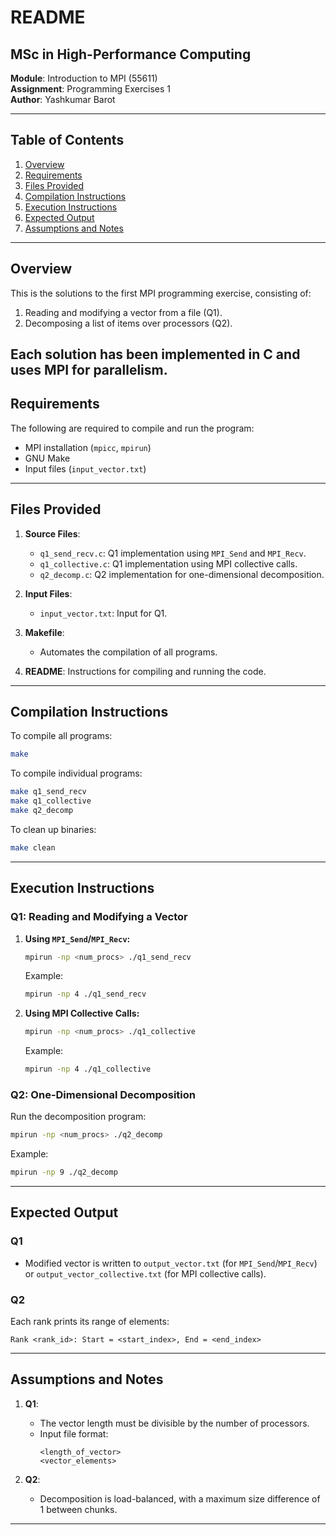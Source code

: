 # README

## MSc in High-Performance Computing
**Module**: Introduction to MPI (55611)  
**Assignment**: Programming Exercises 1  
**Author**: Yashkumar Barot

---

## Table of Contents
1. [Overview](#overview)
2. [Requirements](#requirements)
3. [Files Provided](#files-provided)
4. [Compilation Instructions](#compilation-instructions)
5. [Execution Instructions](#execution-instructions)
6. [Expected Output](#expected-output)
7. [Assumptions and Notes](#assumptions-and-notes)

---

## Overview
This is the solutions to the first MPI programming exercise, consisting of:
1. Reading and modifying a vector from a file (Q1).
2. Decomposing a list of items over processors (Q2).

Each solution has been implemented in C and uses MPI for parallelism.
---

## Requirements
The following are required to compile and run the program:
- MPI installation (`mpicc`, `mpirun`)
- GNU Make
- Input files (`input_vector.txt`)

---

## Files Provided
1. **Source Files**:
   - `q1_send_recv.c`: Q1 implementation using `MPI_Send` and `MPI_Recv`.
   - `q1_collective.c`: Q1 implementation using MPI collective calls.
   - `q2_decomp.c`: Q2 implementation for one-dimensional decomposition.
  
2. **Input Files**:
   - `input_vector.txt`: Input for Q1.

3. **Makefile**:
   - Automates the compilation of all programs.

4. **README**: Instructions for compiling and running the code.

---

## Compilation Instructions
To compile all programs:
```bash
make
```

To compile individual programs:
```bash
make q1_send_recv
make q1_collective
make q2_decomp
```

To clean up binaries:
```bash
make clean
```

---

## Execution Instructions
### Q1: Reading and Modifying a Vector
1. **Using `MPI_Send`/`MPI_Recv`:**
   ```bash
   mpirun -np <num_procs> ./q1_send_recv
   ```
   Example:
   ```bash
   mpirun -np 4 ./q1_send_recv
   ```

2. **Using MPI Collective Calls:**
   ```bash
   mpirun -np <num_procs> ./q1_collective
   ```
   Example:
   ```bash
   mpirun -np 4 ./q1_collective
   ```

### Q2: One-Dimensional Decomposition
Run the decomposition program:
```bash
mpirun -np <num_procs> ./q2_decomp
```
Example:
```bash
mpirun -np 9 ./q2_decomp
```

---

## Expected Output
### Q1
- Modified vector is written to `output_vector.txt` (for `MPI_Send`/`MPI_Recv`) or `output_vector_collective.txt` (for MPI collective calls).

### Q2
Each rank prints its range of elements:
```
Rank <rank_id>: Start = <start_index>, End = <end_index>
```

---

## Assumptions and Notes
1. **Q1**:
   - The vector length must be divisible by the number of processors.
   - Input file format:
     ```
     <length_of_vector>
     <vector_elements>
     ```

2. **Q2**:
   - Decomposition is load-balanced, with a maximum size difference of 1 between chunks.

---